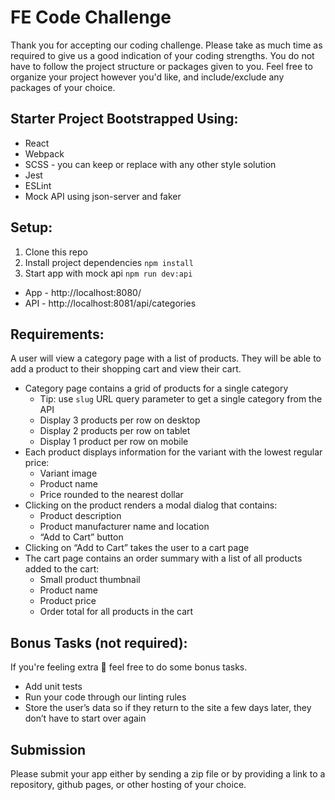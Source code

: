 # FE Code Challenge

Thank you for accepting our coding challenge. Please take as much time as required to give us a good indication of your coding strengths. You do not have to follow the project structure or packages given to you. Feel free to organize your project however you'd like, and include/exclude any packages of your choice.

## Starter Project Bootstrapped Using:
- React
- Webpack
- SCSS - you can keep or replace with any other style solution
- Jest
- ESLint
- Mock API using json-server and faker

## Setup:
1. Clone this repo
2. Install project dependencies `npm install`
3. Start app with mock api `npm run dev:api` 
  - App - http://localhost:8080/
  - API - http://localhost:8081/api/categories


## Requirements:
A user will view a category page with a list of products. They will be able to add a product to their shopping cart and view their cart.
- Category page contains a grid of products for a single category
    - Tip: use `slug` URL query parameter to get a single category from the API
    - Display 3 products per row on desktop
    - Display 2 products per row on tablet
    - Display 1 product per row on mobile
- Each product displays information for the variant with the lowest regular price:
    - Variant image
    - Product name
    - Price rounded to the nearest dollar
- Clicking on the product renders a modal dialog that contains:
    - Product description
    - Product manufacturer name and location
    - “Add to Cart” button
- Clicking on “Add to Cart” takes the user to a cart page
- The cart page contains an order summary with a list of all products added to the cart:
    - Small product thumbnail
    - Product name
    - Product price
    - Order total for all products in the cart

## Bonus Tasks (not required):
If you're feeling extra 💪 feel free to do some bonus tasks.
- Add unit tests
- Run your code through our linting rules
- Store the user’s data so if they return to the site a few days later, they don’t have to start over again 

## Submission
Please submit your app either by sending a zip file or by providing a link to a repository, github pages, or other hosting of your choice.
